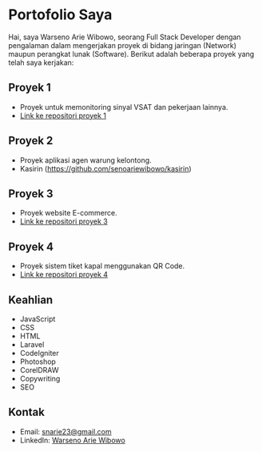 # Portofolio Saya

Hai, saya Warseno Arie Wibowo, seorang Full Stack Developer dengan pengalaman dalam mengerjakan proyek di bidang jaringan (Network) maupun perangkat lunak (Software). Berikut adalah beberapa proyek yang telah saya kerjakan:

## Proyek 1
- Proyek untuk memonitoring sinyal VSAT dan pekerjaan lainnya.  
- [Link ke repositori proyek 1](https://github.com/username/proyek1)

## Proyek 2
- Proyek aplikasi agen warung kelontong.  
- Kasirin (https://github.com/senoariewibowo/kasirin)

## Proyek 3
- Proyek website E-commerce.  
- [Link ke repositori proyek 3](https://github.com/username/proyek3)

## Proyek 4
- Proyek sistem tiket kapal menggunakan QR Code.  
- [Link ke repositori proyek 4](https://github.com/username/proyek4)

## Keahlian
- JavaScript  
- CSS  
- HTML  
- Laravel  
- CodeIgniter  
- Photoshop  
- CorelDRAW  
- Copywriting  
- SEO  

## Kontak
- Email: snarie23@gmail.com  
- LinkedIn: [Warseno Arie Wibowo](https://www.linkedin.com/in/warseno-arie-wibowo-6b92282a4/)  
